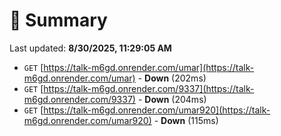 # 📖 Summary
Last updated: **8/30/2025, 11:29:05 AM**

- `GET` [https://talk-m6gd.onrender.com/umar](https://talk-m6gd.onrender.com/umar) - **Down** (202ms)
- `GET` [https://talk-m6gd.onrender.com/9337](https://talk-m6gd.onrender.com/9337) - **Down** (204ms)
- `GET` [https://talk-m6gd.onrender.com/umar920](https://talk-m6gd.onrender.com/umar920) - **Down** (115ms)
